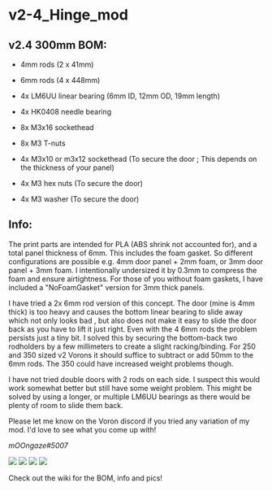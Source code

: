 # v2-4_Hinge_mod

## v2.4 300mm BOM:
- 4mm rods (2 x 41mm)
- 6mm rods (4 x 448mm) 
- 4x LM6UU linear bearing (6mm ID, 12mm OD, 19mm length) 
- 4x HK0408 needle bearing

- 8x M3x16 sockethead
- 8x M3 T-nuts
- 4x M3x10 or m3x12 sockethead (To secure the door ; This depends on the thickness of your panel)
- 4x M3 hex nuts (To secure the door)
- 4x M3 washer (To secure the door)

## Info:

The print parts are intended for PLA (ABS shrink not accounted for), and a total panel thickness of 6mm. This includes the foam gasket.
So different configurations are possible e.g. 4mm door panel + 2mm foam, or 3mm door panel + 3mm foam.
I intentionally undersized it by 0.3mm to compress the foam and ensure airtightness.
For those of you without foam gaskets, I have included a "NoFoamGasket" version for 3mm thick panels.


I have tried a 2x 6mm rod version of this concept. 
The door (mine is 4mm thick) is too heavy and causes the bottom linear bearing to slide away which not only looks bad , but also does not make it easy to slide the door back as you have to lift it just right.
Even with the 4 6mm rods the problem persists just a tiny bit. 
I solved this by securing the bottom-back two rodholders by a few millimeters to create a slight racking/binding.
For 250 and 350 sized v2 Vorons it should suffice to subtract or add 50mm to the 6mm rods. The 350 could have increased weight problems though.

I have not tried double doors with 2 rods on each side. 
I suspect this would work somewhat better but still have some weight problem. 
This might be solved by using a longer, or multiple LM6UU bearings as there would be plenty of room to slide them back.

Please let me know on the Voron discord if you tried any variation of my mod. I'd love to see what you come up with!

_mOOngaze#5007_

![](https://github.com/moongaze/v2.4_Hinge_mod/blob/main/Photos/CADview_02.jpg)
![](https://github.com/moongaze/v2.4_Hinge_mod/blob/main/Photos/mOOngaze_Hinge_Closed.jpg)
![](https://github.com/moongaze/v2.4_Hinge_mod/blob/main/Photos/mOOngaze_Hinge_Open.jpg)
![](https://github.com/moongaze/v2.4_Hinge_mod/blob/main/Photos/mOOngaze_Hinge_Parked.jpg)



Check out the wiki for the BOM, info and pics!
